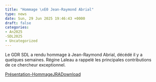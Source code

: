 ```yaml
---
title: "Hommage \xE0 Jean-Raymond Abrial"
type: news
date: Sun, 29 Jun 2025 19:46:43 +0000
draft: false
categories:
- An2025
-SDL2025
- Uncategorized
---
```


Le GDR SDL a rendu hommage à Jean-Raymond Abrial, décédé il y a quelques semaines. Régine Laleau a rappelé les principales contributions de ce chercheur exceptionnel.

[Présentation-HommageJRA](https://gdr-gpl.cnrs.fr/wp-content/uploads/2025/06/Presentation-HommageJRA.pdf)[Download](https://gdr-gpl.cnrs.fr/wp-content/uploads/2025/06/Presentation-HommageJRA.pdf)
